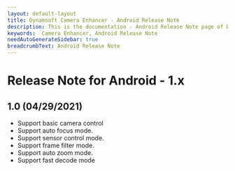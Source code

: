 ```yaml
---
layout: default-layout
title: Dynamsoft Camera Enhancer - Android Release Note
description: This is the documentation - Android Release Note page of Dynamsoft Camera Enhancer.
keywords:  Camera Enhancer, Android Release Note
needAutoGenerateSidebar: true
breadcrumbText: Android Release Note
---
```


# Release Note for Android - 1.x

## 1.0 (04/29/2021)

- Support basic camera control
- Support auto focus mode.
- Support sensor control mode.
- Support frame filter mode.
- Support auto zoom mode.
- Support fast decode mode 
